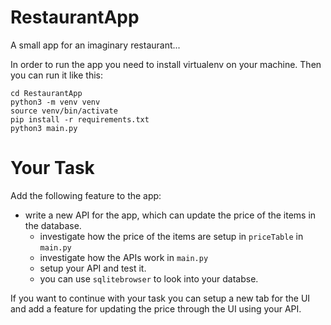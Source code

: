 # RestaurantApp
A small app for an imaginary restaurant...

In order to run the app you need to install virtualenv on your machine. Then you can run it like this:

```
cd RestaurantApp
python3 -m venv venv
source venv/bin/activate
pip install -r requirements.txt
python3 main.py
```


# Your Task

Add the following feature to the app:
  * write a new API for the app, which can update the price of the items in the database.
    * investigate how the price of the items are setup in `priceTable` in `main.py`
    * investigate how the APIs work in `main.py`
    * setup your API and test it.
    * you can use `sqlitebrowser` to look into your databse.

If you want to continue with your task you can setup a new tab for the UI and add a feature for updating the price through the UI using your API.
